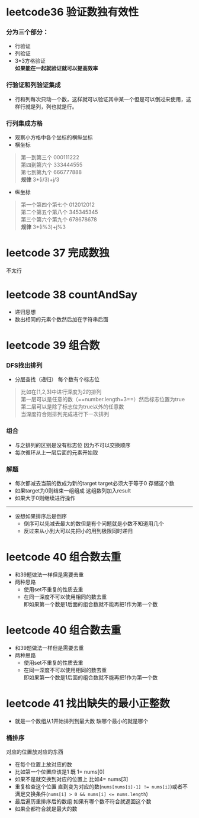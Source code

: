 
# leetcode36 验证数独有效性
### 分为三个部分：
* 行验证
* 列验证
* 3*3方格验证
<br>**如果能在一起就验证就可以提高效率**

### 行验证和列验证集成
* 行和列每次只动一个数，这样就可以验证其中某一个但是可以倒过来使用，这样行就是列，列也就是行。

### 行列集成方格
* 观察小方格中各个坐标的横纵坐标
* 横坐标
> 第一到第三个 000111222 <br>
> 第四到第六个 333444555 <br>
> 第七到第九个 666777888
<br>**规律** 3*(i/3)+j/3
* 纵坐标
> 第一个第四个第七个 012012012 <br>
> 第二个第五个第八个 345345345 <br>
> 第三个第六个第九个 678678678
<br>**规律** 3*(i%3)+j%3


# leetcode 37 完成数独
不太行

# leetcode 38 countAndSay
* 递归思想
* 数出相同的元素个数然后加在字符串后面

# leetcode 39 组合数
### DFS找出排列
* 分层查找（递归） 每个数有个标志位
> 比如在[1,2,3]中进行深度为2的排列<br>第一层可以是任意的数（==number.length=3==）然后标志位置为true<br>第二层可以是除了标志位为true以外的任意数<br>当深度符合则排列完成进行下一次排列

### 组合
* 与之排列的区别是没有标志位 因为不可以交换顺序
* 每次循环从上一层后面的元素开始取

### 解题
* 每次都减去当前的数成为新的target target必须大于等于0 存储这个数
* 如果target为0则结束一组组成 这组数列加入result
* 如果大于0则继续进行操作

***
* 设想如果排序后是倒序
    * 倒序可以先减去最大的数但是有个问题就是小数不知道用几个
    * 反过来从小到大可以先把小的用到极限同时递归


# leetcode 40 组合数去重
* 和39题做法一样但是需要去重
* 两种思路
    * 使用set不重复的性质去重
    * 在同一深度不可以使用相同的数去重<br>即如果第一个数是1后面的组合数就不能再把1作为第一个数


# leetcode 40 组合数去重
* 和39题做法一样但是需要去重
* 两种思路
    * 使用set不重复的性质去重
    * 在同一深度不可以使用相同的数去重<br>即如果第一个数是1后面的组合数就不能再把1作为第一个数


# leetcode 41 找出缺失的最小正整数
* 就是一个数组从1开始排列到最大数 缺哪个最小的就是哪个

### 桶排序
对应的位置放对应的东西
* 在每个位置上放对应的数
* 比如第一个位置应该是1 既 1= nums[0]
* 如果不是就交换到对应的位置上 比如4= nums[3]
* 重复检查这个位置 直到变为对应的数(`nums[nums[i]-1] != nums[i]`)或者不满足交换条件(`nums[i] > 0 && nums[i] <= nums.length`)
* 最后遍历重排序后的数组 如果有哪个数不符合就返回这个数
* 如果全都符合就是最大的数

